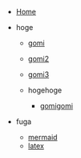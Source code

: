 - [Home](/)

- hoge

  - [gomi](hoge/gomi.md)
  - [gomi2](hoge/gomi2.md)
  - [gomi3](hoge/gomi3.md)

  - hogehoge
    - [gomigomi](hogehoge/gomigomi.md)

- fuga

  - [mermaid](fuga/mermaid.md)
  - [latex](fuga/latex.md)
